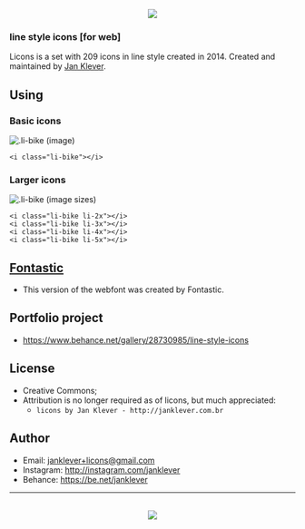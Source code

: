 <p align="center"><img src="http://licons.janklever.com.br/examples/licons.png"/></p>

### line style icons [for web]

Licons is a set with 209 icons in line style created in 2014.
Created and maintained by [Jan Klever](https://janklever.com.br).


## Using

### Basic icons

![.li-bike (image)](http://licons.janklever.com.br/examples/bike.png)

    <i class="li-bike"></i>


### Larger icons

![.li-bike (image sizes)](http://licons.janklever.com.br/examples/bike-sizes.png)

    <i class="li-bike li-2x"></i>
    <i class="li-bike li-3x"></i>
    <i class="li-bike li-4x"></i>
    <i class="li-bike li-5x"></i>


## [Fontastic](http://fontastic.me/)
- This version of the webfont was created by Fontastic.


## Portfolio project
- https://www.behance.net/gallery/28730985/line-style-icons

## License
- Creative Commons;
- Attribution is no longer required as of licons, but much appreciated:
  - `licons by Jan Klever - http://janklever.com.br`


## Author
- Email: janklever+licons@gmail.com
- Instagram: http://instagram.com/janklever
- Behance: https://be.net/janklever




---


<p align="center"><br><img src="http://licons.janklever.com.br/examples/logo.png"/></p>